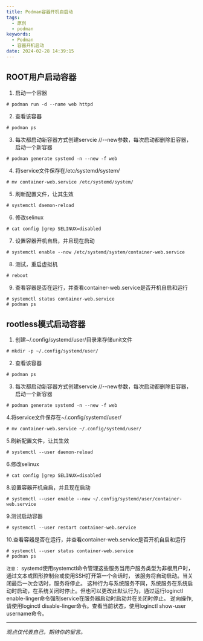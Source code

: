 ```yaml
---
title: Podman容器开机自启动
tags:
  - 原创
  - podman
keywords:
  - Podman
  - 容器开机启动
date: 2024-02-28 14:39:15
---
```


## ROOT用户启动容器
1. 启动一个容器
```
# podman run -d --name web httpd
```
2. 查看该容器
```
# podman ps
```
3. 每次都启动新容器方式创建servcie //--new参数，每次启动都删除旧容器，启动一个新容器
```
# podman generate systemd -n --new -f web
```
4. 将service文件保存在/etc/systemd/system/
```
# mv container-web.service /etc/systemd/system/
```
5. 刷新配置文件，让其生效
```
# systemctl daemon-reload
```
6. 修改selinux
```
# cat config |grep SELINUX=disabled
```
7. 设置容器开机自启，并且现在启动
```
# systemctl enable --now /etc/systemd/system/container-web.service
```
8. 测试，重启虚拟机
```
# reboot
```
9. 查看容器是否在运行，并查看container-web.service是否开机自启和运行
```
# systemctl status container-web.service
# podman ps
```


## rootless模式启动容器
1. 创建~/.config/systemd/user/目录来存储unit文件
```
# mkdir -p ~/.config/systemd/user/
```
2. 查看该容器
```
# podman ps
```
3. 每次都启动新容器方式创建servcie //--new参数，每次启动都删除旧容器，启动一个新容器
```
# podman generate systemd -n --new -f web
```
4.将service文件保存在~/.config/systemd/user/
```
# mv container-web.service ~/.config/systemd/user/
```
5.刷新配置文件，让其生效
```
# systemctl --user daemon-reload
```
6.修改selinux
```
# cat config |grep SELINUX=disabled
```
8.设置容器开机自启，并且现在启动
```
# systemctl --user enable --now ~/.config/systemd/user/container-web.service
```
9.测试启动容器
```
# systemctl --user restart container-web.service
```
10.查看容器是否在运行，并查看container-web.service是否开机自启和运行
```
# systemctl --user status container-web.service
# podman ps
```

`注意：` systemd使用systemctl命令管理这些服务当用户服务类型为非根用户时，通过文本或图形控制台或使用SSH打开第一个会话时， 该服务将自动启动。当关闭最后一次会话时，服务将停止。
这种行为与系统服务不同，系统服务在系统启动时启动，在系统关闭时停止。但也可以更改此默认行为，通过运行loginctl enable-linger命令强制service在服务器启动时启动并在关闭时停止。
逆向操作,请使用loginctl disable-linger命令。查看当前状态，使用loginctl show-user username命令。



-----

*观点仅代表自己，期待你的留言。*
